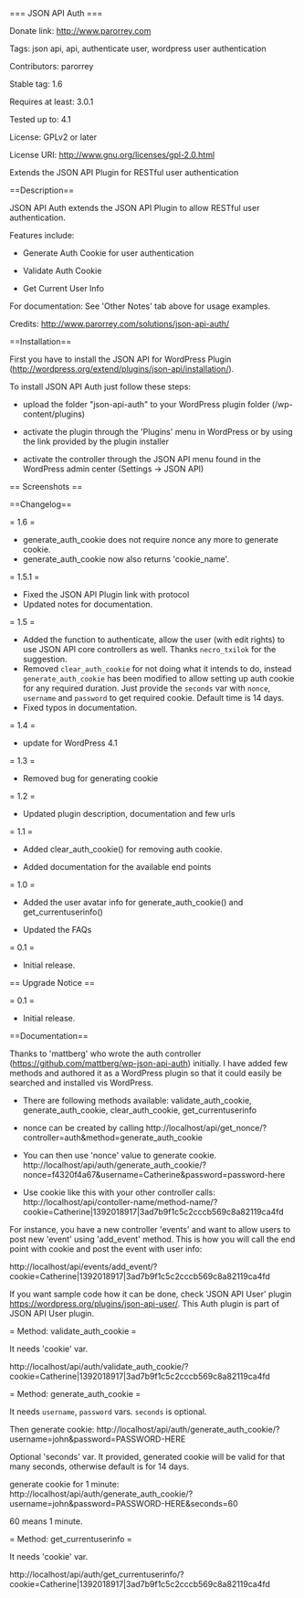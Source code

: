 === JSON API Auth ===

Donate link: http://www.parorrey.com

Tags: json api, api, authenticate user, wordpress user authentication

Contributors: parorrey

Stable tag: 1.6

Requires at least: 3.0.1

Tested up to: 4.1

License: GPLv2 or later

License URI: http://www.gnu.org/licenses/gpl-2.0.html

Extends the JSON API Plugin for RESTful user authentication

==Description==

JSON API Auth extends the JSON API Plugin to allow RESTful user authentication.



Features include:

* Generate Auth Cookie for user authentication

* Validate Auth Cookie

* Get Current User Info

For documentation: See 'Other Notes' tab above for usage examples. 

Credits: http://www.parorrey.com/solutions/json-api-auth/



==Installation==

First you have to install the JSON API for WordPress Plugin (http://wordpress.org/extend/plugins/json-api/installation/).

To install JSON API Auth just follow these steps:

* upload the folder "json-api-auth" to your WordPress plugin folder (/wp-content/plugins)

* activate the plugin through the 'Plugins' menu in WordPress or by using the link provided by the plugin installer

* activate the controller through the JSON API menu found in the WordPress admin center (Settings -> JSON API)


== Screenshots ==




==Changelog==

= 1.6 =

* generate_auth_cookie does not require nonce any more to generate cookie.
* generate_auth_cookie now also returns 'cookie_name'.

= 1.5.1 =

* Fixed the JSON API Plugin link with protocol
* Updated notes for documentation.


= 1.5 =

* Added the function to authenticate, allow the user (with edit rights) to use JSON API core controllers as well. Thanks `necro_txilok` for the suggestion.
* Removed `clear_auth_cookie` for not doing what it intends to do, instead `generate_auth_cookie` has been modified to allow setting up auth cookie for any required duration. Just provide the `seconds` var with `nonce`, `username` and `password` to get required cookie. Default time is 14 days.
* Fixed typos in documentation. 

= 1.4 =

* update for WordPress 4.1

= 1.3 =

* Removed bug for generating cookie


= 1.2 =

* Updated plugin description, documentation and few urls

= 1.1 =

* Added clear_auth_cookie() for removing auth cookie.

* Added documentation for the available end points


= 1.0 =

* Added the user avatar info for generate_auth_cookie() and get_currentuserinfo()


* Updated the FAQs

= 0.1 =

* Initial release.



== Upgrade Notice ==

= 0.1 =

* Initial release.


==Documentation==

Thanks to 'mattberg' who wrote the auth controller (https://github.com/mattberg/wp-json-api-auth) initially. I have added few methods and authored it as a WordPress plugin so that it could easily be searched and installed vis WordPress. 


* There are following methods available: validate_auth_cookie, generate_auth_cookie, clear_auth_cookie, get_currentuserinfo

* nonce can be created by calling http://localhost/api/get_nonce/?controller=auth&method=generate_auth_cookie

* You can then use 'nonce' value to generate cookie. http://localhost/api/auth/generate_auth_cookie/?nonce=f4320f4a67&username=Catherine&password=password-here

* Use cookie like this with your other controller calls: http://localhost/api/contoller-name/method-name/?cookie=Catherine|1392018917|3ad7b9f1c5c2cccb569c8a82119ca4fd

For instance, you have a new controller 'events' and want to allow users to post new 'event' using 'add_event' method.
This is how you will call the end point with cookie and post the event with user info:

http://localhost/api/events/add_event/?cookie=Catherine|1392018917|3ad7b9f1c5c2cccb569c8a82119ca4fd

If you want sample code how it can be done, check 'JSON API User' plugin https://wordpress.org/plugins/json-api-user/. This Auth plugin is part of JSON API User plugin.
 
= Method: validate_auth_cookie =

It needs 'cookie' var.

http://localhost/api/auth/validate_auth_cookie/?cookie=Catherine|1392018917|3ad7b9f1c5c2cccb569c8a82119ca4fd


= Method: generate_auth_cookie =

It needs `username`, `password` vars. `seconds` is optional.

Then generate cookie: http://localhost/api/auth/generate_auth_cookie/?username=john&password=PASSWORD-HERE

Optional 'seconds' var. It provided, generated cookie will be valid for that many seconds, otherwise default is for 14 days.

generate cookie for 1 minute: http://localhost/api/auth/generate_auth_cookie/?username=john&password=PASSWORD-HERE&seconds=60

60 means 1 minute.


= Method: get_currentuserinfo =

It needs 'cookie' var.

http://localhost/api/auth/get_currentuserinfo/?cookie=Catherine|1392018917|3ad7b9f1c5c2cccb569c8a82119ca4fd